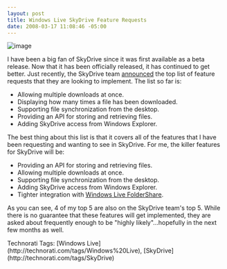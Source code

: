 ```yaml
---
layout: post
title: Windows Live SkyDrive Feature Requests
date: 2008-03-17 11:08:46 -05:00
---
```


![image](http://gwb.blob.core.windows.net/sdorman/WindowsLiveWriter/db9af8ced80c_9A31/image_3.png)  

I have been a big fan of SkyDrive since it was first available as a beta release. Now that it has been officially released, it has continued to get better. Just recently, the SkyDrive team [announced](http://skydriveteam.spaces.live.com/Blog/cns!977F793E846B3C96!2410.entry) the top list of feature requests that they are looking to implement. The list so far is: 

*   Allowing multiple downloads at once.
*   Displaying how many times a file has been downloaded.
*   Supporting file synchronization from the desktop.
*   Providing an API for storing and retrieving files.
*   Adding SkyDrive access from Windows Explorer. 

The best thing about this list is that it covers all of the features that I have been requesting and wanting to see in SkyDrive. For me, the killer features for SkyDrive will be:

*   Providing an API for storing and retrieving files.
*   Allowing multiple downloads at once.
*   Supporting file synchronization from the desktop.
*   Adding SkyDrive access from Windows Explorer.
*   Tighter integration with [Windows Live FolderShare](http://www.foldershare.com). 

As you can see, 4 of my top 5 are also on the SkyDrive team's top 5. While there is no guarantee that these features will get implemented, they are asked about frequently enough to be "highly likely"...hopefully in the next few months as well.
 <div style="padding-right: 0px; padding-left: 0px; padding-bottom: 0px; margin: 0px; padding-top: 0px; display: inline" id="scid:0767317B-992E-4b12-91E0-4F059A8CECA8:ee01f1de-3d1c-4684-b490-d87a43ec283c" class="wlWriterSmartContent">Technorati Tags: [Windows Live](http://technorati.com/tags/Windows%20Live), [SkyDrive](http://technorati.com/tags/SkyDrive)</div>
